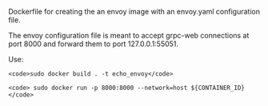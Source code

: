 Dockerfile for creating the an envoy image with an envoy.yaml
configuration file.


The envoy configuration file is meant to accept grpc-web connections at port
8000 and forward them to port 127.0.0.1:55051.

Use:
	
	<code>sudo docker build . -t echo_envoy</code>

	<code> sudo docker run -p 8000:8000 --network=host ${CONTAINER_ID}</code>
